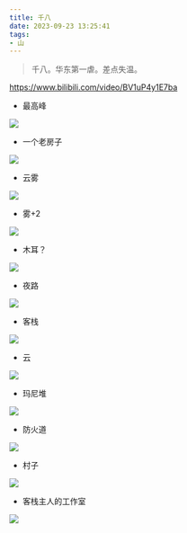 ```yaml
---
title: 千八
date: 2023-09-23 13:25:41
tags:
- 山 
---
```



> 千八。华东第一虐。差点失温。


https://www.bilibili.com/video/BV1uP4y1E7ba

- 最高峰

![](../images/05e5de394f929ec13e8771714c67434b.jpeg)
<!--more-->

- 一个老房子

![](../images/d89bab332201a96b92573223da9a3898.jpeg)

- 云雾

![](../images/8ebf69195b3ff0f3d5d1498e196c3618.jpeg)

- 雾+2

![](../images/1af6e082bc7644c6c997390720cbc1ea.jpeg)

- 木耳？

![](../images/ce5e60314c95b0109e27f1ac0ea14c8b.jpeg)


- 夜路

![](../images/11ec7fb4f49054d2e79f1d8c71102f89.jpeg)

- 客栈

![](../images/da617d11cfbefd455e8d5c060f30ea44.jpeg)

- 云

![](../images/63f978e1b538d1ed1ef112085804a27e.jpeg)

- 玛尼堆

![](../images/0182008b10f6dbdd73906d33ea06393d.jpeg)

- 防火道

![](../images/b49fde0fa6736c048c8d126628f10c0c.jpeg)

- 村子

![](../images/86ccc21cbb2011fe228ec741d42c65ad.jpeg)


- 客栈主人的工作室

![](../images/1a5d5327427545a467beae8ac0fd2631.jpeg)
